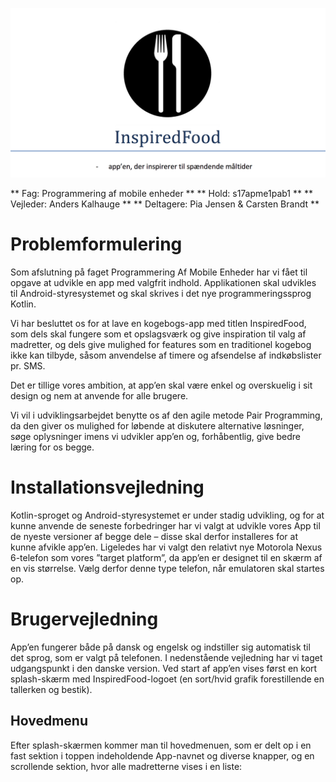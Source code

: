 ![Logo](Images/Logo.png)

** Fag:	Programmering af mobile enheder **
** Hold:	s17apme1pab1 **
** Vejleder:	Anders Kalhauge **
** Deltagere:	Pia Jensen & Carsten Brandt **


# Problemformulering
Som afslutning på faget Programmering Af Mobile Enheder har vi fået til opgave at udvikle en app med valgfrit indhold. Applikationen skal udvikles til Android-styresystemet og skal skrives i det nye programmeringssprog Kotlin.

Vi har besluttet os for at lave en kogebogs-app med titlen InspiredFood, som dels skal fungere som et opslagsværk og give inspiration til valg af madretter, og dels give mulighed for features som en traditionel kogebog ikke kan tilbyde, såsom anvendelse af timere og afsendelse af indkøbslister pr. SMS.

Det er tillige vores ambition, at app’en skal være enkel og overskuelig i sit design og nem at anvende for alle brugere.

Vi vil i udviklingsarbejdet benytte os af den agile metode Pair Programming, da den giver os mulighed for løbende at diskutere alternative løsninger, søge oplysninger imens vi udvikler app’en og, forhåbentlig, give bedre læring for os begge.


# Installationsvejledning
Kotlin-sproget og Android-styresystemet er under stadig udvikling, og for at kunne anvende de seneste forbedringer har vi valgt at udvikle vores App til de nyeste versioner af begge dele – disse skal derfor installeres for at kunne afvikle app’en.
Ligeledes har vi valgt den relativt nye Motorola Nexus 6-telefon som vores ”target platform”, da app’en er designet til en skærm af en vis størrelse. Vælg derfor denne type telefon, når emulatoren skal startes op.


# Brugervejledning
App’en fungerer både på dansk og engelsk og indstiller sig automatisk til det sprog, som er valgt på telefonen. I nedenstående vejledning har vi taget udgangspunkt i den danske version.
Ved start af app’en vises først en kort splash-skærm med InspiredFood-logoet (en sort/hvid grafik forestillende en tallerken og bestik).


## Hovedmenu
Efter splash-skærmen kommer man til hovedmenuen, som er delt op i en fast sektion i toppen indeholdende App-navnet og diverse knapper, og en scrollende sektion, hvor alle madretterne vises i en liste:

